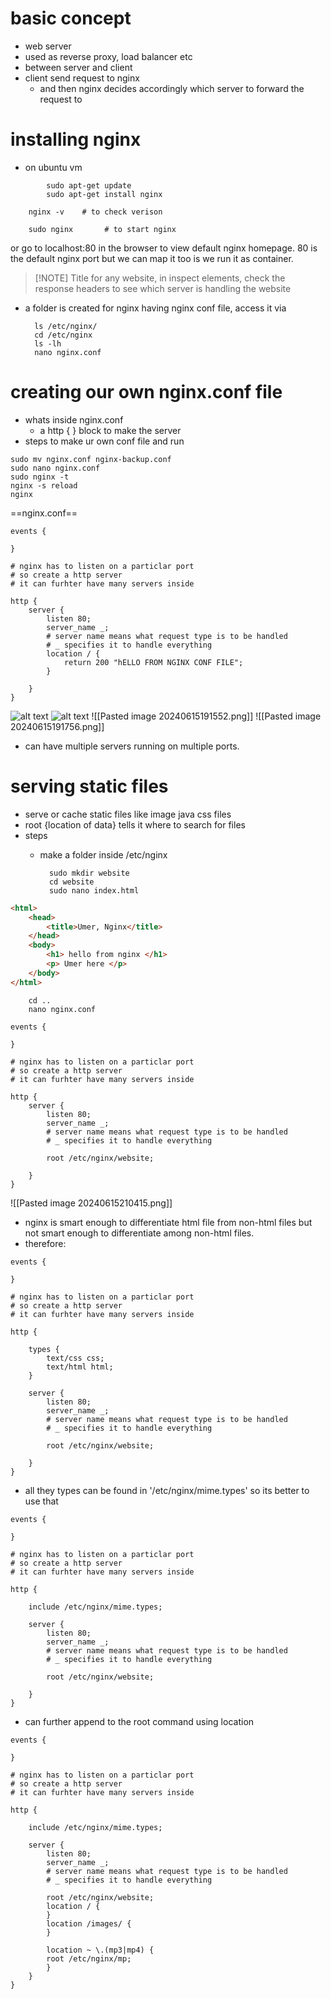 # basic concept
- web server
- used as reverse proxy, load balancer etc
- between server and client
- client send request to nginx
	- and then nginx decides accordingly which server to forward the request to

# installing nginx
- on ubuntu vm

```
		sudo apt-get update
		sudo apt-get install nginx
```

		nginx -v    # to check verison
		
		sudo nginx       # to start nginx
		
or go to localhost:80 in the browser to view default nginx homepage. 80 is the default nginx port but we can map it too is we run it as container. 
	
> [!NOTE] Title
> for any website, in inspect elements, check the response headers to see which server is handling the website

- a folder is created for nginx having nginx conf file, access it via

		ls /etc/nginx/
		cd /etc/nginx
		ls -lh
		nano nginx.conf
		
# creating our own nginx.conf file	

- whats inside nginx.conf
	- a http { } block to make the server
- steps to make ur own conf file and run

```
sudo mv nginx.conf nginx-backup.conf
sudo nano nginx.conf
sudo nginx -t 
nginx -s reload
nginx
```

==nginx.conf==
```configfile
events {

}

# nginx has to listen on a particlar port 
# so create a http server
# it can furhter have many servers inside

http {
	server {
		listen 80;
		server_name _;   
		# server name means what request type is to be handled  
		# _ specifies it to handle everything
		location / {
			return 200 "hELLO FROM NGINX CONF FILE";
		}
		
	}
}

```


![alt text](https://github.com/umergit24/nginx/blob/master/Pasted%20image%2020240615191552.png)
![alt text](https://github.com/umergit24/nginx/blob/master/Pasted%20image%2020240615191756.png)
![[Pasted image 20240615191552.png]]
![[Pasted image 20240615191756.png]]

- can have multiple servers running on multiple ports.



# serving static files
- serve or cache static files like image java css files
- root {location of data} tells it where to search for files
- steps
	- make a folder inside /etc/nginx
	
			sudo mkdir website
			cd website
			sudo nano index.html
```html (index.html)
<html>
	<head>
	    <title>Umer, Nginx</title>
	</head>
	<body>
	    <h1> hello from nginx </h1>
	    <p> Umer here </p>
	</body>
</html>

```
		cd ..
		nano nginx.conf
```config-file
events {

}

# nginx has to listen on a particlar port 
# so create a http server
# it can furhter have many servers inside

http {
	server {
		listen 80;
		server_name _;   
		# server name means what request type is to be handled  
		# _ specifies it to handle everything
		
		root /etc/nginx/website;
		
	}
}
```


![[Pasted image 20240615210415.png]]


- nginx is smart enough to differentiate html file from non-html files but not smart enough to differentiate among non-html files.
- therefore:
```config-file
events {

}

# nginx has to listen on a particlar port 
# so create a http server
# it can furhter have many servers inside

http {

	types {
		text/css css;
		text/html html;
	}
	
	server {
		listen 80;
		server_name _;   
		# server name means what request type is to be handled  
		# _ specifies it to handle everything
		
		root /etc/nginx/website;
		
	}
}
```


- all they types can be found in '/etc/nginx/mime.types' so its better to use that
```
events {

}

# nginx has to listen on a particlar port 
# so create a http server
# it can furhter have many servers inside

http {

	include /etc/nginx/mime.types;
	
	server {
		listen 80;
		server_name _;   
		# server name means what request type is to be handled  
		# _ specifies it to handle everything
		
		root /etc/nginx/website;
		
	}
}
```

- can further append to the root command using location
```
events {

}

# nginx has to listen on a particlar port 
# so create a http server
# it can furhter have many servers inside

http {

	include /etc/nginx/mime.types;
	
	server {
		listen 80;
		server_name _;   
		# server name means what request type is to be handled  
		# _ specifies it to handle everything
		
		root /etc/nginx/website;
		location / {
		}
		location /images/ {
		}		
		
		location ~ \.(mp3|mp4) {
        root /etc/nginx/mp;
	    }
	}
}
```



